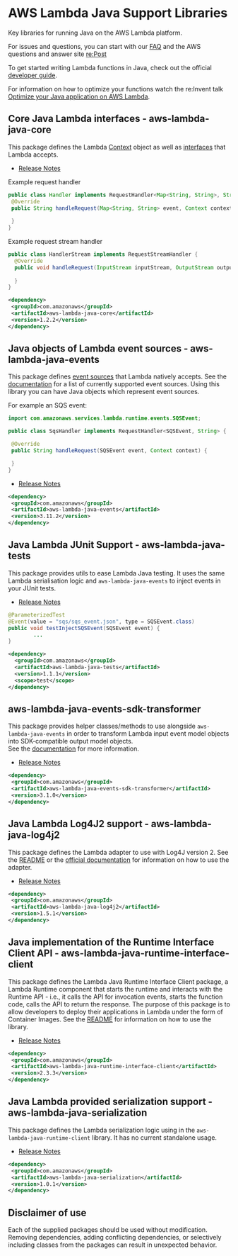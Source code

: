 # AWS Lambda Java Support Libraries
Key libraries for running Java on the AWS Lambda platform.

For issues and questions, you can start with our [FAQ](https://aws.amazon.com/lambda/faqs/)
and the AWS questions and answer site [re:Post](https://repost.aws/tags/TA5uNafDy2TpGNjidWLMSxDw/aws-lambda)

To get started writing Lambda functions in Java, check out the official [developer guide](https://docs.aws.amazon.com/lambda/latest/dg/lambda-java.html).

For information on how to optimize your functions watch the re:Invent talk [Optimize your Java application on AWS Lambda](https://www.youtube.com/watch?v=sVJOJUD0fhQ).

## Core Java Lambda interfaces - aws-lambda-java-core

This package defines the Lambda [Context](http://docs.aws.amazon.com/lambda/latest/dg/java-context-object.html) object
as well as [interfaces](http://docs.aws.amazon.com/lambda/latest/dg/java-handler-using-predefined-interfaces.html) that Lambda accepts.

- [Release Notes](aws-lambda-java-core/RELEASE.CHANGELOG.md)

Example request handler

```java
public class Handler implements RequestHandler<Map<String, String>, String>{
 @Override
 public String handleRequest(Map<String, String> event, Context context) {
 
 }
}
```

Example request stream handler

```java
public class HandlerStream implements RequestStreamHandler {
  @Override
  public void handleRequest(InputStream inputStream, OutputStream outputStream, Context context) throws IOException {
    
  }
}
```

```xml
<dependency>
 <groupId>com.amazonaws</groupId>
 <artifactId>aws-lambda-java-core</artifactId>
 <version>1.2.2</version>
</dependency>
```

## Java objects of Lambda event sources - aws-lambda-java-events

This package defines [event sources](http://docs.aws.amazon.com/lambda/latest/dg/intro-invocation-modes.html) that Lambda natively accepts.
See the [documentation](aws-lambda-java-events/README.md) for a list of currently supported event sources.
Using this library you can have Java objects which represent event sources.

For example an SQS event:

```java
import com.amazonaws.services.lambda.runtime.events.SQSEvent;

public class SqsHandler implements RequestHandler<SQSEvent, String> {

 @Override
 public String handleRequest(SQSEvent event, Context context) {

 }
}
```

- [Release Notes](aws-lambda-java-events/RELEASE.CHANGELOG.md)

```xml
<dependency>
 <groupId>com.amazonaws</groupId>
 <artifactId>aws-lambda-java-events</artifactId>
 <version>3.11.2</version>
</dependency>
```

## Java Lambda JUnit Support - aws-lambda-java-tests

This package provides utils to ease Lambda Java testing. It uses the same Lambda serialisation logic and `aws-lambda-java-events` to inject events in your JUnit tests.

- [Release Notes](aws-lambda-java-tests/RELEASE.CHANGELOG.md)

```java
@ParameterizedTest
@Event(value = "sqs/sqs_event.json", type = SQSEvent.class)
public void testInjectSQSEvent(SQSEvent event) {
        ...
}
```

```xml
<dependency>
  <groupId>com.amazonaws</groupId>
  <artifactId>aws-lambda-java-tests</artifactId>
  <version>1.1.1</version>
  <scope>test</scope>
</dependency>
```

## aws-lambda-java-events-sdk-transformer

This package provides helper classes/methods to use alongside `aws-lambda-java-events` in order to transform
Lambda input event model objects into SDK-compatible output model objects.  
See the [documentation](aws-lambda-java-events-sdk-transformer/README.md) for more information.

- [Release Notes](aws-lambda-java-events-sdk-transformer/RELEASE.CHANGELOG.md)

```xml
<dependency>
 <groupId>com.amazonaws</groupId>
 <artifactId>aws-lambda-java-events-sdk-transformer</artifactId>
 <version>3.1.0</version>
</dependency>
```

## Java Lambda Log4J2 support - aws-lambda-java-log4j2

This package defines the Lambda adapter to use with Log4J version 2.
See the [README](aws-lambda-java-log4j2/README.md) or the [official documentation](http://docs.aws.amazon.com/lambda/latest/dg/java-logging.html#java-wt-logging-using-log4j) for information on how to use the adapter.

- [Release Notes](aws-lambda-java-log4j2/RELEASE.CHANGELOG.md)

```xml
<dependency>
 <groupId>com.amazonaws</groupId>
 <artifactId>aws-lambda-java-log4j2</artifactId>
 <version>1.5.1</version>
</dependency>
```

## Java implementation of the Runtime Interface Client API - aws-lambda-java-runtime-interface-client

This package defines the Lambda Java Runtime Interface Client package, a Lambda Runtime component that starts the runtime and interacts with the Runtime API - i.e., it calls the API for invocation events, starts the function code, calls the API to return the response.
The purpose of this package is to allow developers to deploy their applications in Lambda under the form of Container Images. See the [README](aws-lambda-java-runtime-interface-client/README.md) for information on how to use the library.

- [Release Notes](aws-lambda-java-runtime-interface-client/RELEASE.CHANGELOG.md)

```xml
<dependency>
 <groupId>com.amazonaws</groupId>
 <artifactId>aws-lambda-java-runtime-interface-client</artifactId>
 <version>2.3.3</version>
</dependency>
```

## Java Lambda provided serialization support - aws-lambda-java-serialization

This package defines the Lambda serialization logic using in the `aws-lambda-java-runtime-client` library. It has no current standalone usage.

- [Release Notes](aws-lambda-java-serialization/RELEASE.CHANGELOG.md)

```xml
<dependency>
 <groupId>com.amazonaws</groupId>
 <artifactId>aws-lambda-java-serialization</artifactId>
 <version>1.0.1</version>
</dependency>
```

## Disclaimer of use

Each of the supplied packages should be used without modification. Removing
dependencies, adding conflicting dependencies, or selectively including classes
from the packages can result in unexpected behavior.